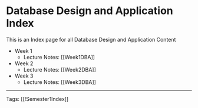 # Database Design and Application Index

This is an Index page for all Database Design and Application Content

- Week 1
	- Lecture Notes: [[Week1DBA]]
- Week 2
	- Lecture Notes: [[Week2DBA]]
- Week 3
	- Lecture Notes: [[Week3DBA]]

---
Tags: [[!Semester1Index]]